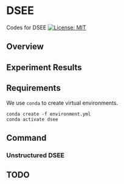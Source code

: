 # DSEE

Codes for DSEE
[![License: MIT](https://img.shields.io/badge/License-MIT-green.svg)](https://opensource.org/licenses/MIT)

## Overview


## Experiment Results

## Requirements

We use `conda` to create virtual environments. 
```{bash}
conda create -f environment.yml
conda activate dsee
```

## Command

### Unstructured DSEE



## TODO